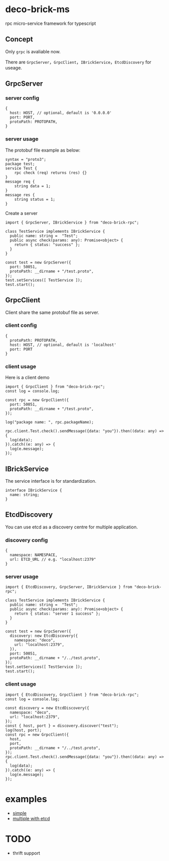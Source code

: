 # deco-brick-ms
rpc micro-service framework for typescript

## Concept
Only `grpc` is avaliable now.

There are `GrpcServer`，`GrpcClient`，`IBrickService`，`EtcdDiscovery`  for useage.

## GrpcServer
### server config 
```
{
  host: HOST, // optional, default is '0.0.0.0'
  port: PORT,
  protoPath: PROTOPATH,
}
```
### server usage

The protobuf file example as below:
```
syntax = "proto3";
package test;
service Test {
	rpc check (req) returns (res) {}
}
message req {
	string data = 1;
}
message res {
	string status = 1;
}
```
Create a server
```
import { GrpcServer, IBrickService } from "deco-brick-rpc";

class TestService implements IBrickService {
  public name: string =  "Test";
  public async check(params: any): Promise<object> {
    return { status: "success" };
  }
}

const test = new GrpcServer({
  port: 50051,
  protoPath: __dirname + "/test.proto",
});
test.setServices([ TestService ]);
test.start();
```

## GrpcClient
Client share the same protobuf file as server.

### client config
```
{
  protoPath: PROTOPATH,
  host: HOST, // optional, default is 'localhost'
  port: PORT
}
```
### client usage
Here is a client demo
```
import { GrpcClient } from "deco-brick-rpc";
const log = console.log;

const rpc = new GrpcClient({
  port: 50051,
  protoPath: __dirname + "/test.proto",
});

log("package name: ", rpc.packageName);

rpc.client.Test.check().sendMessage({data: "you"}).then((data: any) => {
  log(data);
}).catch((e: any) => {
  log(e.message);
});
```

## IBrickService
The service interface is for standardization.
```
interface IBrickService {
  name: string;
}
```

## EtcdDiscovery
You can use etcd as a discovery centre for multiple application.

### discovery config
```
{
  namespace: NAMESPACE,
  url: ETCD_URL // e.g. "localhost:2379"
}
```

### server usage
```
import { EtcdDiscovery, GrpcServer, IBrickService } from "deco-brick-rpc";

class TestService implements IBrickService {
  public name: string =  "Test";
  public async check(params: any): Promise<object> {
    return { status: "server 1 success" };
  }
}

const test = new GrpcServer({
  discovery: new EtcdDiscovery({
    namespace: "deco",
    url: "localhost:2379",
  }),
  port: 50051,
  protoPath: __dirname + "/../test.proto",
});
test.setServices([ TestService ]);
test.start();
```

### client usage
```
import { EtcdDiscovery, GrpcClient } from "deco-brick-rpc";
const log = console.log;

const discovery = new EtcdDiscovery({
  namespace: "deco",
  url: "localhost:2379",
});
const { host, port } = discovery.discover("test");
log(host, port);
const rpc = new GrpcClient({
  host,
  port,
  protoPath: __dirname + "/../test.proto",
});
rpc.client.Test.check().sendMessage({data: "you"}).then((data: any) => {
  log(data);
}).catch((e: any) => {
  log(e.message);
});

```

# examples
- [simple](https://github.com/pascallin/deco-brick-rpc/tree/dev/src/example/simple)
- [multiple with etcd](https://github.com/pascallin/deco-brick-rpc/tree/dev/src/example/multiple)

# TODO
- thrift support